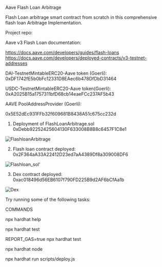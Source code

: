 Aave Flash Loan Arbitrage 

Flash Loan arbitrage smart contract from scratch in this comprehensive flash loan Arbitrage Implementation.

Project repo:


Aave v3 Flash Loan documentation:

https://docs.aave.com/developers/guides/flash-loans https://docs.aave.com/developers/deployed-contracts/v3-testnet-addresses

DAI-TestnetMintableERC20-Aave token (Goerli):
0xDF1742fE5b0bFc12331D8EAec6b478DfDbD31464

USDC-TestnetMintableERC20-Aave token(Goerli):
0xA2025B15a1757311bfD68cb14eaeFCc237AF5b43

AAVE PoolAddressProvider (Goerli):

0x5E52dEc931FFb32f609681B8438A51c675cc232d








1. Deployment of FlashLoanArbitrage.sol
0xDebb92252425604130F633008B8B8c6457F1C8e1





![FlashloanArbitrage](https://user-images.githubusercontent.com/95539182/199681983-9ccd03d5-ac51-481d-82a2-e45d5dede9c7.png)



2. Flash loan contract deployed:  
0x2F364aA33A22412D23ed7aA4389Df8a309008DF6

![Flashloan_sol'](https://user-images.githubusercontent.com/95539182/199683206-2ce2ea68-3d82-4215-9dfe-60076b9b2c8c.png)


3. Dex contract deployed:  
0xac018496d56EB6107f790FD225B9d2AF6bCfAa1b

![Dex](https://user-images.githubusercontent.com/95539182/199683415-07c2b8b1-57da-4a16-a48b-2d4f92c3cc22.png)



Try running some of the following tasks:

COMMANDS

npx hardhat help

npx hardhat test

REPORT_GAS=true npx hardhat test

npx hardhat node

npx hardhat run scripts/deploy.js

